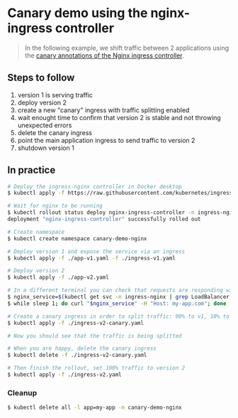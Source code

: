 # Canary demo using the nginx-ingress controller

> In the following example, we shift traffic between 2 applications using the
[canary annotations of the Nginx ingress
controller](https://kubernetes.github.io/ingress-nginx/user-guide/nginx-configuration/annotations/#canary).

## Steps to follow

1. version 1 is serving traffic
1. deploy version 2
1. create a new "canary" ingress with traffic splitting enabled
1. wait enought time to confirm that version 2 is stable and not throwing
   unexpected errors
1. delete the canary ingress
1. point the main application ingress to send traffic to version 2
1. shutdown version 1

## In practice

```bash
# Deploy the ingress-nginx controller in Docker desktop
$ kubectl apply -f https://raw.githubusercontent.com/kubernetes/ingress-nginx/controller-v0.48.1/deploy/static/provider/cloud/deploy.yaml

# Wait for nginx to be running
$ kubectl rollout status deploy nginx-ingress-controller -n ingress-nginx -w
deployment "nginx-ingress-controller" successfully rolled out

# Create namespace
$ kubectl create namespace canary-demo-nginx

# Deploy version 1 and expose the service via an ingress
$ kubectl apply -f ./app-v1.yaml -f ./ingress-v1.yaml

# Deploy version 2
$ kubectl apply -f ./app-v2.yaml

# In a different terminal you can check that requests are responding with version 1
$ nginx_service=$(kubectl get svc -n ingress-nginx | grep LoadBalancer | awk '{print $4}')
$ while sleep 1; do curl "$nginx_service" -H "Host: my-app.com"; done

# Create a canary ingress in order to split traffic: 90% to v1, 10% to v2
$ kubectl apply -f ./ingress-v2-canary.yaml

# Now you should see that the traffic is being splitted

# When you are happy, delete the canary ingress
$ kubectl delete -f ./ingress-v2-canary.yaml

# Then finish the rollout, set 100% traffic to version 2
$ kubectl apply -f ./ingress-v2.yaml
```

### Cleanup

```bash
$ kubectl delete all -l app=my-app -n canary-demo-nginx
```
